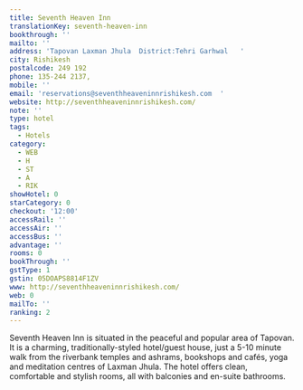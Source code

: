 ```yaml
---
title: Seventh Heaven Inn
translationKey: seventh-heaven-inn
bookthrough: ''
mailto: ''
address: 'Tapovan Laxman Jhula  District:Tehri Garhwal   '
city: Rishikesh
postalcode: 249 192
phone: 135-244 2137,
mobile: ''
email: 'reservations@seventhheaveninnrishikesh.com  '
website: http://seventhheaveninnrishikesh.com/
note: ''
type: hotel
tags:
  - Hotels
category:
  - WEB
  - H
  - ST
  - A
  - RIK
showHotel: 0
starCategory: 0
checkout: '12:00'
accessRail: ''
accessAir: ''
accessBus: ''
advantage: ''
rooms: 0
bookThrough: ''
gstType: 1
gstin: 05DOAPS8814F1ZV
www: http://seventhheaveninnrishikesh.com/
web: 0
mailTo: ''
ranking: 2
---
```































Seventh Heaven Inn is situated in the peaceful and popular area of Tapovan. It is a charming, traditionally-styled hotel/guest house, just a 5-10 minute walk from the riverbank temples and ashrams, bookshops and cafés, yoga and meditation centres of Laxman Jhula. The hotel offers clean, comfortable and stylish rooms, all with balconies and en-suite bathrooms.